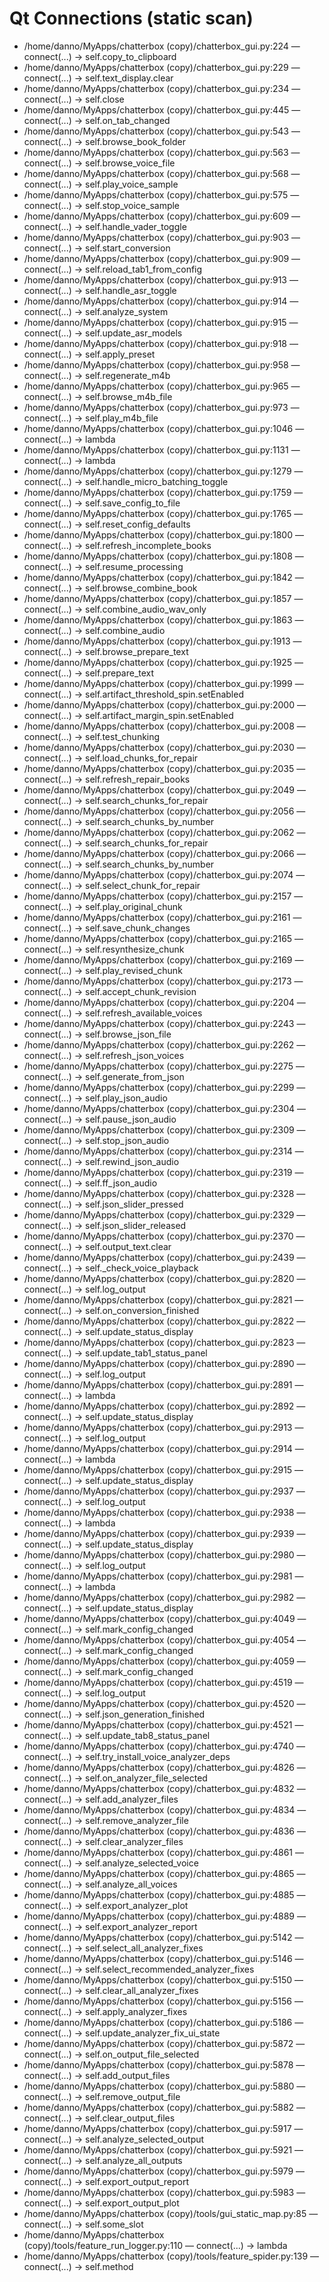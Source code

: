 # Qt Connections (static scan)

- /home/danno/MyApps/chatterbox (copy)/chatterbox_gui.py:224 — connect(...) → self.copy_to_clipboard
- /home/danno/MyApps/chatterbox (copy)/chatterbox_gui.py:229 — connect(...) → self.text_display.clear
- /home/danno/MyApps/chatterbox (copy)/chatterbox_gui.py:234 — connect(...) → self.close
- /home/danno/MyApps/chatterbox (copy)/chatterbox_gui.py:445 — connect(...) → self.on_tab_changed
- /home/danno/MyApps/chatterbox (copy)/chatterbox_gui.py:543 — connect(...) → self.browse_book_folder
- /home/danno/MyApps/chatterbox (copy)/chatterbox_gui.py:563 — connect(...) → self.browse_voice_file
- /home/danno/MyApps/chatterbox (copy)/chatterbox_gui.py:568 — connect(...) → self.play_voice_sample
- /home/danno/MyApps/chatterbox (copy)/chatterbox_gui.py:575 — connect(...) → self.stop_voice_sample
- /home/danno/MyApps/chatterbox (copy)/chatterbox_gui.py:609 — connect(...) → self.handle_vader_toggle
- /home/danno/MyApps/chatterbox (copy)/chatterbox_gui.py:903 — connect(...) → self.start_conversion
- /home/danno/MyApps/chatterbox (copy)/chatterbox_gui.py:909 — connect(...) → self.reload_tab1_from_config
- /home/danno/MyApps/chatterbox (copy)/chatterbox_gui.py:913 — connect(...) → self.handle_asr_toggle
- /home/danno/MyApps/chatterbox (copy)/chatterbox_gui.py:914 — connect(...) → self.analyze_system
- /home/danno/MyApps/chatterbox (copy)/chatterbox_gui.py:915 — connect(...) → self.update_asr_models
- /home/danno/MyApps/chatterbox (copy)/chatterbox_gui.py:918 — connect(...) → self.apply_preset
- /home/danno/MyApps/chatterbox (copy)/chatterbox_gui.py:958 — connect(...) → self.regenerate_m4b
- /home/danno/MyApps/chatterbox (copy)/chatterbox_gui.py:965 — connect(...) → self.browse_m4b_file
- /home/danno/MyApps/chatterbox (copy)/chatterbox_gui.py:973 — connect(...) → self.play_m4b_file
- /home/danno/MyApps/chatterbox (copy)/chatterbox_gui.py:1046 — connect(...) → lambda
- /home/danno/MyApps/chatterbox (copy)/chatterbox_gui.py:1131 — connect(...) → lambda
- /home/danno/MyApps/chatterbox (copy)/chatterbox_gui.py:1279 — connect(...) → self.handle_micro_batching_toggle
- /home/danno/MyApps/chatterbox (copy)/chatterbox_gui.py:1759 — connect(...) → self.save_config_to_file
- /home/danno/MyApps/chatterbox (copy)/chatterbox_gui.py:1765 — connect(...) → self.reset_config_defaults
- /home/danno/MyApps/chatterbox (copy)/chatterbox_gui.py:1800 — connect(...) → self.refresh_incomplete_books
- /home/danno/MyApps/chatterbox (copy)/chatterbox_gui.py:1808 — connect(...) → self.resume_processing
- /home/danno/MyApps/chatterbox (copy)/chatterbox_gui.py:1842 — connect(...) → self.browse_combine_book
- /home/danno/MyApps/chatterbox (copy)/chatterbox_gui.py:1857 — connect(...) → self.combine_audio_wav_only
- /home/danno/MyApps/chatterbox (copy)/chatterbox_gui.py:1863 — connect(...) → self.combine_audio
- /home/danno/MyApps/chatterbox (copy)/chatterbox_gui.py:1913 — connect(...) → self.browse_prepare_text
- /home/danno/MyApps/chatterbox (copy)/chatterbox_gui.py:1925 — connect(...) → self.prepare_text
- /home/danno/MyApps/chatterbox (copy)/chatterbox_gui.py:1999 — connect(...) → self.artifact_threshold_spin.setEnabled
- /home/danno/MyApps/chatterbox (copy)/chatterbox_gui.py:2000 — connect(...) → self.artifact_margin_spin.setEnabled
- /home/danno/MyApps/chatterbox (copy)/chatterbox_gui.py:2008 — connect(...) → self.test_chunking
- /home/danno/MyApps/chatterbox (copy)/chatterbox_gui.py:2030 — connect(...) → self.load_chunks_for_repair
- /home/danno/MyApps/chatterbox (copy)/chatterbox_gui.py:2035 — connect(...) → self.refresh_repair_books
- /home/danno/MyApps/chatterbox (copy)/chatterbox_gui.py:2049 — connect(...) → self.search_chunks_for_repair
- /home/danno/MyApps/chatterbox (copy)/chatterbox_gui.py:2056 — connect(...) → self.search_chunks_by_number
- /home/danno/MyApps/chatterbox (copy)/chatterbox_gui.py:2062 — connect(...) → self.search_chunks_for_repair
- /home/danno/MyApps/chatterbox (copy)/chatterbox_gui.py:2066 — connect(...) → self.search_chunks_by_number
- /home/danno/MyApps/chatterbox (copy)/chatterbox_gui.py:2074 — connect(...) → self.select_chunk_for_repair
- /home/danno/MyApps/chatterbox (copy)/chatterbox_gui.py:2157 — connect(...) → self.play_original_chunk
- /home/danno/MyApps/chatterbox (copy)/chatterbox_gui.py:2161 — connect(...) → self.save_chunk_changes
- /home/danno/MyApps/chatterbox (copy)/chatterbox_gui.py:2165 — connect(...) → self.resynthesize_chunk
- /home/danno/MyApps/chatterbox (copy)/chatterbox_gui.py:2169 — connect(...) → self.play_revised_chunk
- /home/danno/MyApps/chatterbox (copy)/chatterbox_gui.py:2173 — connect(...) → self.accept_chunk_revision
- /home/danno/MyApps/chatterbox (copy)/chatterbox_gui.py:2204 — connect(...) → self.refresh_available_voices
- /home/danno/MyApps/chatterbox (copy)/chatterbox_gui.py:2243 — connect(...) → self.browse_json_file
- /home/danno/MyApps/chatterbox (copy)/chatterbox_gui.py:2262 — connect(...) → self.refresh_json_voices
- /home/danno/MyApps/chatterbox (copy)/chatterbox_gui.py:2275 — connect(...) → self.generate_from_json
- /home/danno/MyApps/chatterbox (copy)/chatterbox_gui.py:2299 — connect(...) → self.play_json_audio
- /home/danno/MyApps/chatterbox (copy)/chatterbox_gui.py:2304 — connect(...) → self.pause_json_audio
- /home/danno/MyApps/chatterbox (copy)/chatterbox_gui.py:2309 — connect(...) → self.stop_json_audio
- /home/danno/MyApps/chatterbox (copy)/chatterbox_gui.py:2314 — connect(...) → self.rewind_json_audio
- /home/danno/MyApps/chatterbox (copy)/chatterbox_gui.py:2319 — connect(...) → self.ff_json_audio
- /home/danno/MyApps/chatterbox (copy)/chatterbox_gui.py:2328 — connect(...) → self.json_slider_pressed
- /home/danno/MyApps/chatterbox (copy)/chatterbox_gui.py:2329 — connect(...) → self.json_slider_released
- /home/danno/MyApps/chatterbox (copy)/chatterbox_gui.py:2370 — connect(...) → self.output_text.clear
- /home/danno/MyApps/chatterbox (copy)/chatterbox_gui.py:2439 — connect(...) → self._check_voice_playback
- /home/danno/MyApps/chatterbox (copy)/chatterbox_gui.py:2820 — connect(...) → self.log_output
- /home/danno/MyApps/chatterbox (copy)/chatterbox_gui.py:2821 — connect(...) → self.on_conversion_finished
- /home/danno/MyApps/chatterbox (copy)/chatterbox_gui.py:2822 — connect(...) → self.update_status_display
- /home/danno/MyApps/chatterbox (copy)/chatterbox_gui.py:2823 — connect(...) → self.update_tab1_status_panel
- /home/danno/MyApps/chatterbox (copy)/chatterbox_gui.py:2890 — connect(...) → self.log_output
- /home/danno/MyApps/chatterbox (copy)/chatterbox_gui.py:2891 — connect(...) → lambda
- /home/danno/MyApps/chatterbox (copy)/chatterbox_gui.py:2892 — connect(...) → self.update_status_display
- /home/danno/MyApps/chatterbox (copy)/chatterbox_gui.py:2913 — connect(...) → self.log_output
- /home/danno/MyApps/chatterbox (copy)/chatterbox_gui.py:2914 — connect(...) → lambda
- /home/danno/MyApps/chatterbox (copy)/chatterbox_gui.py:2915 — connect(...) → self.update_status_display
- /home/danno/MyApps/chatterbox (copy)/chatterbox_gui.py:2937 — connect(...) → self.log_output
- /home/danno/MyApps/chatterbox (copy)/chatterbox_gui.py:2938 — connect(...) → lambda
- /home/danno/MyApps/chatterbox (copy)/chatterbox_gui.py:2939 — connect(...) → self.update_status_display
- /home/danno/MyApps/chatterbox (copy)/chatterbox_gui.py:2980 — connect(...) → self.log_output
- /home/danno/MyApps/chatterbox (copy)/chatterbox_gui.py:2981 — connect(...) → lambda
- /home/danno/MyApps/chatterbox (copy)/chatterbox_gui.py:2982 — connect(...) → self.update_status_display
- /home/danno/MyApps/chatterbox (copy)/chatterbox_gui.py:4049 — connect(...) → self.mark_config_changed
- /home/danno/MyApps/chatterbox (copy)/chatterbox_gui.py:4054 — connect(...) → self.mark_config_changed
- /home/danno/MyApps/chatterbox (copy)/chatterbox_gui.py:4059 — connect(...) → self.mark_config_changed
- /home/danno/MyApps/chatterbox (copy)/chatterbox_gui.py:4519 — connect(...) → self.log_output
- /home/danno/MyApps/chatterbox (copy)/chatterbox_gui.py:4520 — connect(...) → self.json_generation_finished
- /home/danno/MyApps/chatterbox (copy)/chatterbox_gui.py:4521 — connect(...) → self.update_tab8_status_panel
- /home/danno/MyApps/chatterbox (copy)/chatterbox_gui.py:4740 — connect(...) → self.try_install_voice_analyzer_deps
- /home/danno/MyApps/chatterbox (copy)/chatterbox_gui.py:4826 — connect(...) → self.on_analyzer_file_selected
- /home/danno/MyApps/chatterbox (copy)/chatterbox_gui.py:4832 — connect(...) → self.add_analyzer_files
- /home/danno/MyApps/chatterbox (copy)/chatterbox_gui.py:4834 — connect(...) → self.remove_analyzer_file
- /home/danno/MyApps/chatterbox (copy)/chatterbox_gui.py:4836 — connect(...) → self.clear_analyzer_files
- /home/danno/MyApps/chatterbox (copy)/chatterbox_gui.py:4861 — connect(...) → self.analyze_selected_voice
- /home/danno/MyApps/chatterbox (copy)/chatterbox_gui.py:4865 — connect(...) → self.analyze_all_voices
- /home/danno/MyApps/chatterbox (copy)/chatterbox_gui.py:4885 — connect(...) → self.export_analyzer_plot
- /home/danno/MyApps/chatterbox (copy)/chatterbox_gui.py:4889 — connect(...) → self.export_analyzer_report
- /home/danno/MyApps/chatterbox (copy)/chatterbox_gui.py:5142 — connect(...) → self.select_all_analyzer_fixes
- /home/danno/MyApps/chatterbox (copy)/chatterbox_gui.py:5146 — connect(...) → self.select_recommended_analyzer_fixes
- /home/danno/MyApps/chatterbox (copy)/chatterbox_gui.py:5150 — connect(...) → self.clear_all_analyzer_fixes
- /home/danno/MyApps/chatterbox (copy)/chatterbox_gui.py:5156 — connect(...) → self.apply_analyzer_fixes
- /home/danno/MyApps/chatterbox (copy)/chatterbox_gui.py:5186 — connect(...) → self.update_analyzer_fix_ui_state
- /home/danno/MyApps/chatterbox (copy)/chatterbox_gui.py:5872 — connect(...) → self.on_output_file_selected
- /home/danno/MyApps/chatterbox (copy)/chatterbox_gui.py:5878 — connect(...) → self.add_output_files
- /home/danno/MyApps/chatterbox (copy)/chatterbox_gui.py:5880 — connect(...) → self.remove_output_file
- /home/danno/MyApps/chatterbox (copy)/chatterbox_gui.py:5882 — connect(...) → self.clear_output_files
- /home/danno/MyApps/chatterbox (copy)/chatterbox_gui.py:5917 — connect(...) → self.analyze_selected_output
- /home/danno/MyApps/chatterbox (copy)/chatterbox_gui.py:5921 — connect(...) → self.analyze_all_outputs
- /home/danno/MyApps/chatterbox (copy)/chatterbox_gui.py:5979 — connect(...) → self.export_output_report
- /home/danno/MyApps/chatterbox (copy)/chatterbox_gui.py:5983 — connect(...) → self.export_output_plot
- /home/danno/MyApps/chatterbox (copy)/tools/gui_static_map.py:85 — connect(...) → self.some_slot
- /home/danno/MyApps/chatterbox (copy)/tools/feature_run_logger.py:110 — connect(...) → lambda
- /home/danno/MyApps/chatterbox (copy)/tools/feature_spider.py:139 — connect(...) → self.method
